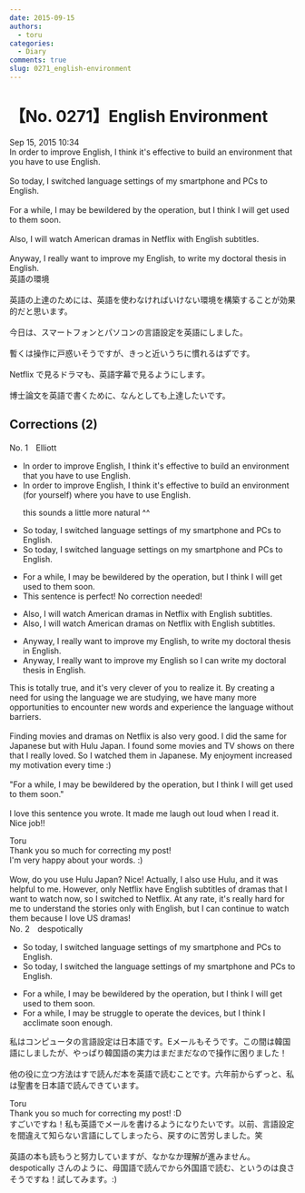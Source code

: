 ```yaml
---
date: 2015-09-15
authors:
  - toru
categories:
  - Diary
comments: true
slug: 0271_english-environment
---
```


# 【No. 0271】English Environment
<div class="date">Sep 15, 2015 10:34</div>
<div id="post"><div id="body_show_ori">
In order to improve English, I think it's effective to build an environment that you have to use English.<br/><br/>So today, I switched language settings of my smartphone and PCs to English.<br/><br/>For a while, I may be bewildered by the operation, but I think I will get used to them soon.<br/><br/>Also, I will watch American dramas in Netflix with English subtitles.<br/><br/>Anyway, I really want to improve my English, to write my doctoral thesis in English.
</div></div>

<!-- more -->

<div id="post_ja"><div id="body_show_mo">
英語の環境<br/><br/>英語の上達のためには、英語を使わなければいけない環境を構築することが効果的だと思います。<br/><br/>今日は、スマートフォンとパソコンの言語設定を英語にしました。<br/><br/>暫くは操作に戸惑いそうですが、きっと近いうちに慣れるはずです。<br/><br/>Netflix で見るドラマも、英語字幕で見るようにします。<br/><br/>博士論文を英語で書くために、なんとしても上達したいです。
</div></div>

## Corrections (2)
<div id="block"><div class="first_name"> No. 1　<span class="just_name">Elliott</span></div><div id="block2">
<ul class="correction_field">
<li class="incorrect">In order to improve English, I think it's effective to build an environment that you have to use English.</li>
<li class="corrected correct">
In order to improve English, I think it's effective to build an environment (<span class="f_red">for yourself</span>) <span class="f_red">where </span>you have to use English.
<p class="correction_comment">this sounds a little more natural ^^</p>
</li>
</ul>
<ul class="correction_field">
<li class="incorrect">So today, I switched language settings of my smartphone and PCs to English.</li>
<li class="corrected correct">
So today, I switched language settings o<span class="f_red">n</span> my smartphone and PCs to English.
</li>
</ul>
<ul class="correction_field">
<li class="incorrect">For a while, I may be bewildered by the operation, but I think I will get used to them soon.</li>
<li class="corrected perfect">This sentence is perfect! No correction needed!</li>
</ul>
<ul class="correction_field">
<li class="incorrect">Also, I will watch American dramas in Netflix with English subtitles.</li>
<li class="corrected correct">
Also, I will watch American dramas <span class="f_red">o</span>n Netflix with English subtitles.
</li>
</ul>
<ul class="correction_field">
<li class="incorrect">Anyway, I really want to improve my English, to write my doctoral thesis in English.</li>
<li class="corrected correct">
Anyway, I really want to improve my English <span class="f_red">so I can</span> write my doctoral thesis in English.
</li>
</ul>
<p class="comment_small">
 This is totally true, and it's very clever of you to realize it. By creating a need for using the language we are studying, we have many more opportunities to encounter new words and experience the language without barriers.
 <br/>
 <br/>
 Finding movies and dramas on Netflix is also very good. I did the same for Japanese but with Hulu Japan. I found some movies and TV shows on there that I really loved. So I watched them in Japanese. My enjoyment increased my motivation every time :)
 <br/>
 <br/>
 "For a while, I may be bewildered by the operation, but I think I will get used to them soon."
 <br/>
 <br/>
 I love this sentence you wrote. It made me laugh out loud when I read it. Nice job!!
</p>

</div><div class="name"><span class="just_name">Toru</span><br>
Thank you so much for correcting my post! <br/>I'm very happy about your words. :)<br/><br/>Wow, do you use Hulu Japan? Nice! Actually, I also use Hulu, and it was helpful to me. However, only Netflix have English subtitles of dramas that I want to watch now, so I switched to Netflix. At any rate, it's really hard for me to understand the stories only with English, but I can continue to watch them because I love US dramas!
</div>
</div>
<div id="block"><div class="first_name"> No. 2　<span class="just_name">despotically</span></div><div id="block2">
<ul class="correction_field">
<li class="incorrect">So today, I switched language settings of my smartphone and PCs to English.</li>
<li class="corrected correct">
So today, I switched the language settings of my smartphone and PCs to English.
</li>
</ul>
<ul class="correction_field">
<li class="incorrect">For a while, I may be bewildered by the operation, but I think I will get used to them soon.</li>
<li class="corrected correct">
For a while, I may be struggle to operate the devices, but I think I acclimate soon enough.
</li>
</ul>
<p class="comment_small">
 私はコンピュータの言語設定は日本語です。Eメールもそうです。この間は韓国語にしましたが、やっぱり韓国語の実力はまだまだなので操作に困りました！
 <br/>
 <br/>
 他の役に立つ方法はすで読んだ本を英語で読むことです。六年前からずっと、私は聖書を日本語で読んできています。
</p>

</div><div class="name"><span class="just_name">Toru</span><br>
Thank you so much for correcting my post! :D<br/>すごいですね！私も英語でメールを書けるようになりたいです。以前、言語設定を間違えて知らない言語にしてしまったら、戻すのに苦労しました。笑<br/><br/>英語の本も読もうと努力していますが、なかなか理解が進みません。despotically さんのように、母国語で読んでから外国語で読む、というのは良さそうですね！試してみます。:)
</div>
</div>
